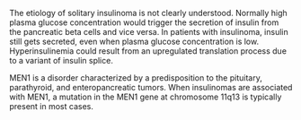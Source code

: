 The etiology of solitary insulinoma is not clearly understood. Normally high plasma glucose concentration would trigger the secretion of insulin from the pancreatic beta cells and vice versa. In patients with insulinoma, insulin still gets secreted, even when plasma glucose concentration is low. Hyperinsulinemia could result from an upregulated translation process due to a variant of insulin splice.

MEN1 is a disorder characterized by a predisposition to the pituitary, parathyroid, and enteropancreatic tumors. When insulinomas are associated with MEN1, a mutation in the MEN1 gene at chromosome 11q13 is typically present in most cases.